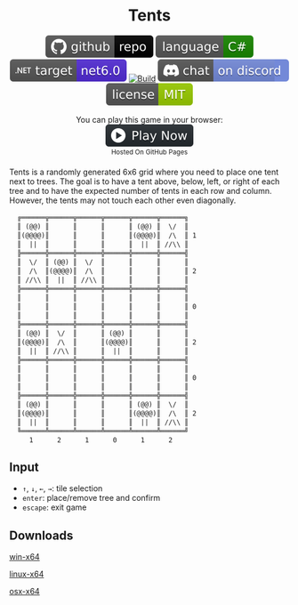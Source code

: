 <h1 align="center">
	Tents
</h1>

<p align="center">
	<a href="https://github.com/dotnet/dotnet-console-games" alt="GitHub repo"><img alt="flat" src="../../.github/resources/github-repo-black.svg"></a>
	<a href="https://docs.microsoft.com/en-us/dotnet/csharp/" alt="GitHub repo"><img alt="Language C#" src="../../.github/resources/language-csharp.svg"></a>
	<a href="https://dotnet.microsoft.com/download"><img src="../../.github/resources/dotnet-badge.svg" title="Target Framework" alt="Target Framework"></a>
	<a href="https://github.com/dotnet/dotnet-console-games/actions"><img src="https://github.com/dotnet/dotnet-console-games/workflows/Tents%20Build/badge.svg" title="Goto Build" alt="Build"></a>
	<a href="https://discord.gg/4XbQbwF" alt="Discord"><img src="../../.github/resources/discord-badge.svg" title="Go To Discord Server" alt="Discord"/></a>
	<a href="../../LICENSE" alt="license"><img src="../../.github/resources/license-MIT-green.svg" /></a>
</p>

<p align="center">
	You can play this game in your browser:
	<br />
	<a href="https://dotnet.github.io/dotnet-console-games/Tents" alt="Play Now">
		<sub><img height="40"src="../../.github/resources/play-badge.svg" title="Play Now" alt="Play Now"/></sub>
	</a>
	<br />
	<sup>Hosted On GitHub Pages</sup>
</p>

Tents is a randomly generated 6x6 grid where you need to place one tent next to trees. The goal is to have a tent above, below, left, or right of each tree and to have the expected number of tents in each row and column. However, the tents may not touch each other even diagonally.

```
  ╔══════╦══════╦══════╦══════╦══════╦══════╗
  ║ (@@) ║      ║      ║      ║ (@@) ║  \/  ║
  ║(@@@@)║      ║      ║      ║(@@@@)║  /\  ║ 1
  ║  ||  ║      ║      ║      ║  ||  ║ //\\ ║
  ╠══════╬══════╬══════╬══════╬══════╬══════╣
  ║  \/  ║ (@@) ║  \/  ║      ║      ║      ║
  ║  /\  ║(@@@@)║  /\  ║      ║      ║      ║ 2
  ║ //\\ ║  ||  ║ //\\ ║      ║      ║      ║
  ╠══════╬══════╬══════╬══════╬══════╬══════╣
  ║      ║      ║      ║      ║      ║      ║
  ║      ║      ║      ║      ║      ║      ║ 0
  ║      ║      ║      ║      ║      ║      ║
  ╠══════╬══════╬══════╬══════╬══════╬══════╣
  ║ (@@) ║  \/  ║      ║ (@@) ║      ║      ║
  ║(@@@@)║  /\  ║      ║(@@@@)║      ║      ║ 2
  ║  ||  ║ //\\ ║      ║  ||  ║      ║      ║
  ╠══════╬══════╬══════╬══════╬══════╬══════╣
  ║      ║      ║      ║      ║      ║      ║
  ║      ║      ║      ║      ║      ║      ║ 0
  ║      ║      ║      ║      ║      ║      ║
  ╠══════╬══════╬══════╬══════╬══════╬══════╣
  ║ (@@) ║      ║      ║      ║ (@@) ║  \/  ║
  ║(@@@@)║      ║      ║      ║(@@@@)║  /\  ║ 2
  ║  ||  ║      ║      ║      ║  ||  ║ //\\ ║
  ╚══════╩══════╩══════╩══════╩══════╩══════╝
     1      2      1      0      1      2
```

## Input

- `↑`, `↓`, `←`, `→`: tile selection
- `enter`: place/remove tree and confirm
- `escape`: exit game

## Downloads

[win-x64](https://github.com/dotnet/dotnet-console-games/raw/binaries/win-x64/Tents.exe)

[linux-x64](https://github.com/dotnet/dotnet-console-games/raw/binaries/linux-x64/Tents)

[osx-x64](https://github.com/dotnet/dotnet-console-games/raw/binaries/osx-x64/Tents)
